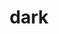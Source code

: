 ---
category: 4-letters
denotation: null
name: dark
reference_link: https://www.etymonline.com/word/dark
root_language: null
root_name: null
title: dark
type: free
word_sums:
- respelling: dark
  sum: 'Dark + '
---